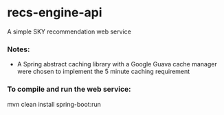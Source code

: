 # recs-engine-api
A simple SKY recommendation web service

### Notes:
- A Spring abstract caching library with a Google Guava cache manager were chosen to implement the 5 minute caching requirement

### To compile and run the web service:
mvn clean install spring-boot:run
